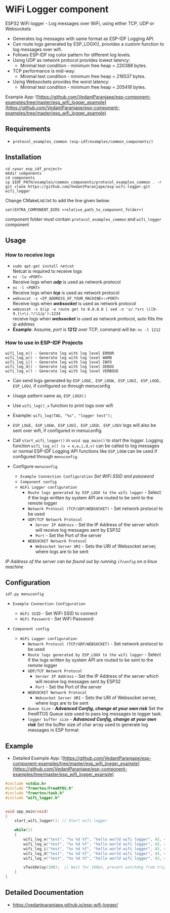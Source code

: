 WiFi Logger component
====================
ESP32 WiFi logger - Log messages over WiFi, using either TCP, UDP or Websockets
* Generates log messages with same format as ESP-IDF Logging API.
* Can route logs generated by ESP_LOGX(), provides a custom function to log messages over wifi.
* Follows ESP-IDF log color pattern for different log levels.
* Using UDP as network protocol provides lowest latency:
  * Minimal test condition - minimum free heap = *220388* bytes.
* TCP performance is mid-way:
  * Minimal test condition - minimum free heap = *216537* bytes.
* Using Websockets provides the worst latency:
  * Minimal test condition - minimum free heap = *205416* bytes.

Example App: ![https://github.com/VedantParanjape/esp-component-examples/tree/master/esp_wifi_logger_example](https://github.com/VedantParanjape/esp-component-examples/tree/master/esp_wifi_logger_example)

## Requirements

* `protocol_examples_common (esp-idf/examples/common_components/)`

## Installation

```
cd <your_esp_idf_project>
mkdir components
cd components
cp $IDF_PATH/examples/common_components/protocol_examples_common . -r
git clone https://github.com/VedantParanjape/esp-wifi-logger.git wifi_logger
```

Change CMakeList.txt to add the line given below:

`set(EXTRA_COMPONENT_DIRS <relative_path_to_component_folder>)`

component folder must contain `protocol_examples_common` and `wifi_logger` component
## Usage

### How to receive logs

* `sudo apt-get install netcat`     
  Netcat is required to receive logs    
* `nc -lu <PORT>`     
  Receive logs when ***udp*** is used as network protocol   
* `nc -l <PORT>`    
  Receive logs when ***tcp*** is used as network protocol   
* `websocat -s <IP_ADDRESS_OF_YOUR_MACHINE>:<PORT>`     
  Receive logs when ***websocket*** is used as network protocol   
* `websocat -s $(ip -o route get to 8.8.8.8 | sed -n 's/.*src \([0-9.]\+\).*/\1/p'):1234`     
  receive logs when ***websocket*** is used as network protocol, auto fills the ip address    
* **Example**: Assume, *port* is **1212** over TCP, command will be: `nc -l 1212`     

### How to use in ESP-IDF Projects
```
wifi_log_e() - Generate log with log level ERROR
wifi_log_w() - Generate log with log level WARN
wifi_log_i() - Generate log with log level INFO
wifi_log_d() - Generate log with log level DEBUG
wifi_log_v() - Generate log with log level VERBOSE
```
* Can send logs generated by `ESP_LOGE, ESP_LOGW, ESP_LOGI, ESP_LOGD, ESP_LOGV`, if configured so through menuconfig   

* Usage pattern same as, `ESP_LOGX()`
* Use `wifi_log()_x` function to print logs over wifi
* Example: `wifi_log(TAG, "%s", "logger test");`
* `ESP_LOGE, ESP_LOGW, ESP_LOGI, ESP_LOGD, ESP_LOGV` logs will also be sent over wifi, if configured in menuconfig.
* Call `start_wifi_logger()` in `void app_main()` to start the logger. Logging function `wifi_log_x() (x = e,w,i,d,v)` can be called to log messages or normal ESP-IDF Logging API functions like `ESP_LOGW` can be used if configured through `menuconfig`.

* Configure `menuconfig`
  * `Example Connection Configuration` *Set WiFi SSID and password*
  * `Component config`
  * `WiFi Logger configuration`
    * `Route logs generated by ESP_LOGX to the wifi logger` - Select if the logs written by system API are routed to be sent to the remote logger
    * `Network Protocol (TCP/UDP/WEBSOCKET)` - Set network protocol to be used 
    * `UDP/TCP Network Protocol`
        * `Server IP Address` - Set the IP Address of the server which will receive log messages sent by ESP32
        * `Port` - Set the Port of the server
    * `WEBSOCKET Network Protocol`
        * `Websocket Server URI` - Sets the URI of Websocket server, where logs are to be sent

*IP Address of the server can be found out by running `ifconfig` on a linux machine*

## Configuration

```
idf.py menuconfig
```
* `Example Connection Configuration`
  * `WiFi SSID` -  Set WiFi SSID to connect
  * `WiFi Password` - Set WiFi Password

* `Component config`
  * `WiFi Logger configuration`
    * `Network Protocol (TCP/UDP/WEBSOCKET)` - Set network protocol to be used 
    * `Route logs generated by ESP_LOGX to the wifi logger` - Select if the logs written by system API are routed to be sent to the remote logger
    * `UDP/TCP Network Protocol`
      * `Server IP Address` - Set the IP Address of the server which will receive log messages sent by ESP32
      * `Port` - Set the Port of the server
    * `WEBSOCKET Network Protocol`
      * `Websocket Server URI` - Sets the URI of Websocket server, where logs are to be sent
    * `Queue Size` - ***Advanced Config, change at your own risk*** Set the freeRTOS Queue size used to pass log messages to logger task.
    * `logger buffer size` - ***Advanced Config, change at your own risk*** Set the buffer size of char array used to generate log messages in ESP format

## Example
* Detailed Example App: ![https://github.com/VedantParanjape/esp-component-examples/tree/master/esp_wifi_logger_example](https://github.com/VedantParanjape/esp-component-examples/tree/master/esp_wifi_logger_example)

```C
#include <stdio.h>
#include "freertos/FreeRTOS.h"
#include "freertos/task.h"
#include "wifi_logger.h"


void app_main(void)
{
    start_wifi_logger(); // Start wifi logger

    while(1)
    {
        wifi_log_e("test", "%s %d %f", "hello world wifi logger", 43, 45.341223242); // write log over wifi with log level -> ERROR
        wifi_log_w("test", "%s %d %f", "hello world wifi logger", 43, 45.341223242); // write log over wifi with log level -> WARN
        wifi_log_i("test", "%s %d %f", "hello world wifi logger", 43, 45.341223242); // write log over wifi with log level -> INFO
        wifi_log_d("test", "%s %d %f", "hello world wifi logger", 43, 45.341223242); // write log over wifi with log level -> DEBUG
        wifi_log_v("test", "%s %d %f", "hello world wifi logger", 43, 45.341223242); // write log over wifi with log level -> VERBOSE

        vTaskDelay(100);  // Wait for 100ms, prevent watchdog from triggering a reset
    }
}
```

## Detailed Documentation

* https://vedantparanjape.github.io/esp-wifi-logger/
